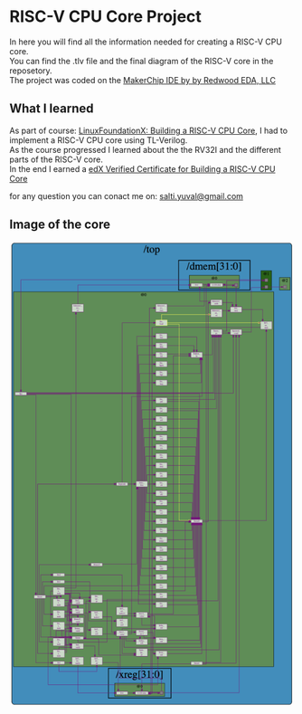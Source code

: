 # RISC-V CPU Core Project

In here you will find all the information needed for creating a RISC-V CPU core.  
You can find the .tlv file and the final diagram of the RISC-V core in the reposetory.  
The project was coded on the [MakerChip IDE by by Redwood EDA, LLC](https://www.makerchip.com)

## What I learned
As part of course: [LinuxFoundationX: Building a RISC-V CPU Core](https://www.edx.org/learn/design/the-linux-foundation-building-a-risc-v-cpu-core?index=product&queryId=3bb6d06bc63ec3feadaba0c9b3e1fe3d&position=1&correlationId=8718e6dc-c2fc-477f-babd-8de18aefee40), I had to implement a RISC-V CPU core using TL-Verilog.  
As the course progressed I learned about the the RV32I and the different parts of the RISC-V core.  
In the end  I earned a [edX Verified Certificate for Building a RISC-V CPU Core](https://courses.edx.org/certificates/ad8311aeeadc438b9bdb23eab312ad3e)

for any question you can conact me on: salti.yuval@gmail.com

## Image of the core

![alt text](<RISCV - project.png>)
